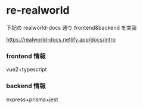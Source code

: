 # re-realworld

下記の realworld-docs 通り frontend&backend を実装

https://realworld-docs.netlify.app/docs/intro

### frontend 情報

vue2+typescript

### backend 情報

express+prisma+jest
